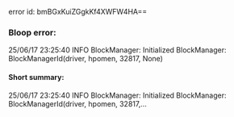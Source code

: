 error id: bmBGxKuiZGgkKf4XWFW4HA==
### Bloop error:

25/06/17 23:25:40 INFO BlockManager: Initialized BlockManager: BlockManagerId(driver, hpomen, 32817, None)
#### Short summary: 

25/06/17 23:25:40 INFO BlockManager: Initialized BlockManager: BlockManagerId(driver, hpomen, 32817,...